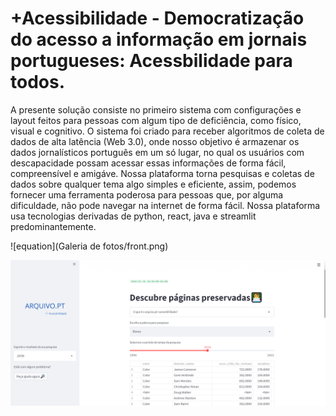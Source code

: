 # +Acessibilidade - Democratização do acesso a informação em jornais portugueses: Acessbilidade para todos.

A presente solução consiste no primeiro sistema com configurações e layout feitos para pessoas com algum tipo de deficiência,  como físico, visual e cognitivo. O sistema foi criado para receber algoritmos de  coleta de dados de alta latência (Web 3.0), onde nosso objetivo é armazenar os dados jornalísticos português em um só lugar, no qual os usuários com descapacidade  possam acessar essas informações de forma fácil, compreensível  e amigáve. Nossa plataforma torna pesquisas e coletas de dados sobre qualquer tema algo simples e eficiente, assim, podemos fornecer uma ferramenta poderosa para pessoas que, 
por alguma dificuldade, não pode navegar na internet de forma fácil. Nossa plataforma usa tecnologias derivadas de python, react, java e streamlit predominantemente.

![equation](Galeria de fotos/front.png)

<img src="Galeria de fotos/front.png" alt="My cool logo"/>
